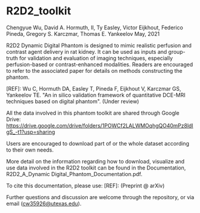# R2D2_toolkit

Chengyue Wu, David A. Hormuth, II, Ty Easley, Victor Eijkhout, Federico Pineda, Gregory S. Karczmar, Thomas E. Yankeelov
May, 2021



R2D2 Dynamic Digital Phantom is designed to mimic realistic perfusion and contrast agent delivery in rat kidney. It can be used as inputs and group-truth for validation and evaluation of imaging techniques, especially perfusion-based or contrast-enhanced modalities. Readers are encouraged to refer to the associated paper for details on methods constructing the phantom. 

[REF]: Wu C, Hormuth DA, Easley T, Pineda F, Eijkhout V, Karczmar GS, Yankeelov TE. "An in silico validation framework of quantitative DCE-MRI techniques based on digital phantom". (Under review)



All the data involved in this phantom toolkit are shared through Google Drive: https://drive.google.com/drive/folders/1POWCf2LALWMOqhgQO40mPz8ldIgS_-t1?usp=sharing

Users are encouraged to download part of or the whole dataset according to their own needs.



More detail on the information regarding how to download, visualize and use data involved in the R2D2 toolkit can be found in the Documentation, R2D2_A_Dynamic Digital_Phantom_Documentation.pdf. 

To cite this documentation, please use: [REF]: (Preprint @ arXiv)


Further questions and discussion are welcome through the repository, or via email (cw35926@utexas.edu).




